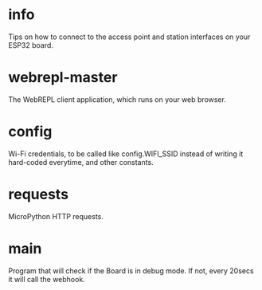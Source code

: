 # info
Tips on how to connect to the access point and station interfaces on your ESP32 board.

# webrepl-master
The WebREPL client application, which runs on your web browser.

# config
Wi-Fi credentials, to be called like config.WIFI_SSID instead of writing it hard-coded everytime, and other constants.

# requests
MicroPython HTTP requests.

# main
Program that will check if the Board is in debug mode. If not, every 20secs it will call the webhook.
